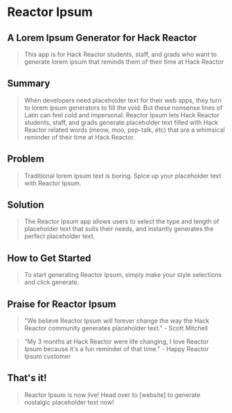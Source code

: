 # Reactor Ipsum #

<!--
> This material was originally posted [here](http://www.quora.com/What-is-Amazons-approach-to-product-development-and-product-management). It is reproduced here for posterities sake.

There is an approach called "working backwards" that is widely used at Amazon. They work backwards from the customer, rather than starting with an idea for a product and trying to bolt customers onto it. While working backwards can be applied to any specific product decision, using this approach is especially important when developing new products or features.

For new initiatives a product manager typically starts by writing an internal press release announcing the finished product. The target audience for the press release is the new/updated product's customers, which can be retail customers or internal users of a tool or technology. Internal press releases are centered around the customer problem, how current solutions (internal or external) fail, and how the new product will blow away existing solutions.

If the benefits listed don't sound very interesting or exciting to customers, then perhaps they're not (and shouldn't be built). Instead, the product manager should keep iterating on the press release until they've come up with benefits that actually sound like benefits. Iterating on a press release is a lot less expensive than iterating on the product itself (and quicker!).

If the press release is more than a page and a half, it is probably too long. Keep it simple. 3-4 sentences for most paragraphs. Cut out the fat. Don't make it into a spec. You can accompany the press release with a FAQ that answers all of the other business or execution questions so the press release can stay focused on what the customer gets. My rule of thumb is that if the press release is hard to write, then the product is probably going to suck. Keep working at it until the outline for each paragraph flows.

Oh, and I also like to write press-releases in what I call "Oprah-speak" for mainstream consumer products. Imagine you're sitting on Oprah's couch and have just explained the product to her, and then you listen as she explains it to her audience. That's "Oprah-speak", not "Geek-speak".

Once the project moves into development, the press release can be used as a touchstone; a guiding light. The product team can ask themselves, "Are we building what is in the press release?" If they find they're spending time building things that aren't in the press release (overbuilding), they need to ask themselves why. This keeps product development focused on achieving the customer benefits and not building extraneous stuff that takes longer to build, takes resources to maintain, and doesn't provide real customer benefit (at least not enough to warrant inclusion in the press release).
 -->

## A Lorem Ipsum Generator for Hack Reactor ##

  > This app is for Hack Reactor students, staff, and grads who want to generate lorem ipsum that reminds them of their time at Hack Reactor

## Summary ##
  > When developers need placeholder text for their web apps, they turn to lorem ipsum generators to fill the void. But these nonsense lines of Latin can feel cold and impersonal. Reactor Ipsum lets Hack Reactor students, staff, and grads generate placeholder text filled with Hack Reactor related words (meow, moo, pep-talk, etc) that are a whimsical reminder of their time at Hack Reactor.

## Problem ##
  > Traditional lorem ipsum text is boring. Spice up your placeholder text with Reactor Ipsum.

## Solution ##
  > The Reactor Ipsum app allows users to select the type and length of placeholder text that suits their needs, and instantly generates the perfect placeholder text.

## How to Get Started ##
  > To start generating Reactor Ipsum, simply make your style selections and click generate.

## Praise for Reactor Ipsum ##
  > "We believe Reactor Ipsum will forever change the way the Hack Reactor community generates placeholder text." - Scott Mitchell

  > "My 3 months at Hack Reactor were life changing, I love Reactor Ipsum because it's a fun reminder of that time." - Happy Reactor Ipsum customer

## That's it! ##
  > Reactor Ipsum is now live! Head over to [website] to generate nostalgic placeholder text now!
